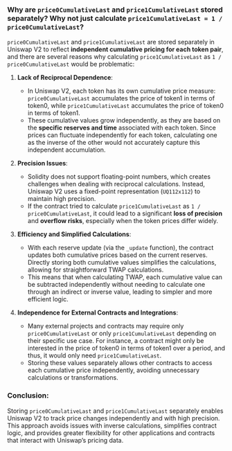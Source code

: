 ### Why are `price0CumulativeLast` and `price1CumulativeLast` stored separately? Why not just calculate `price1CumulativeLast = 1 / price0CumulativeLast`?

`price0CumulativeLast` and `price1CumulativeLast` are stored separately in Uniswap V2 to reflect **independent cumulative pricing for each token pair**, and there are several reasons why calculating `price1CumulativeLast` as `1 / price0CumulativeLast` would be problematic:

1. **Lack of Reciprocal Dependence**:
   - In Uniswap V2, each token has its own cumulative price measure: `price0CumulativeLast` accumulates the price of token1 in terms of token0, while `price1CumulativeLast` accumulates the price of token0 in terms of token1.
   - These cumulative values grow independently, as they are based on the **specific reserves and time** associated with each token. Since prices can fluctuate independently for each token, calculating one as the inverse of the other would not accurately capture this independent accumulation.

2. **Precision Issues**:
   - Solidity does not support floating-point numbers, which creates challenges when dealing with reciprocal calculations. Instead, Uniswap V2 uses a fixed-point representation (`UQ112x112`) to maintain high precision.
   - If the contract tried to calculate `price1CumulativeLast` as `1 / price0CumulativeLast`, it could lead to a significant **loss of precision** and **overflow risks**, especially when the token prices differ widely.

3. **Efficiency and Simplified Calculations**:
   - With each reserve update (via the `_update` function), the contract updates both cumulative prices based on the current reserves. Directly storing both cumulative values simplifies the calculations, allowing for straightforward TWAP calculations.
   - This means that when calculating TWAP, each cumulative value can be subtracted independently without needing to calculate one through an indirect or inverse value, leading to simpler and more efficient logic.

4. **Independence for External Contracts and Integrations**:
   - Many external projects and contracts may require only `price0CumulativeLast` or only `price1CumulativeLast` depending on their specific use case. For instance, a contract might only be interested in the price of token0 in terms of token1 over a period, and thus, it would only need `price1CumulativeLast`.
   - Storing these values separately allows other contracts to access each cumulative price independently, avoiding unnecessary calculations or transformations.

### Conclusion:
Storing `price0CumulativeLast` and `price1CumulativeLast` separately enables Uniswap V2 to track price changes independently and with high precision. This approach avoids issues with inverse calculations, simplifies contract logic, and provides greater flexibility for other applications and contracts that interact with Uniswap’s pricing data.
